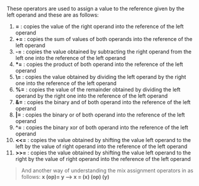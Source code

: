 These operators are used to assign a value to the reference given by the left operand and these are as follows:

1. **\=** : copies the value of the right operand into the reference of the left operand
2. **+\=** : copies the sum of values of both operands into the reference of the left operand
3. **-\=** : copies the value obtained by subtracting the right operand from the left one into the reference of the left operand
4. **\*\=** : copies the product of both operand into the reference of the left operand
5. **\\\=** : copies the value obtained by dividing the left operand by the right one into the reference of the left operand
6. **%\=** : copies the value of the remainder obtained by dividing the left operand by the right one into the reference of the left operand
7. **&\=** : copies the binary and of both operand into the reference of the left operand
8. **|\=** : copies the binary or of both operand into the reference of the left operand
9. **^\=** : copies the binary xor of both operand into the reference of the left operand
10. **<<\=** : copies the value obtained by shifting the value left operand to the left by the value of right operand into the reference of the left operand
11. **>>\=** : copies the value obtained by shifting the value left operand to the right by the value of right operand into the reference of the left operand

> And another way of understanding the mix assignment operators in as follows:
> **x (op)= y --> x = (x) (op) (y)**
